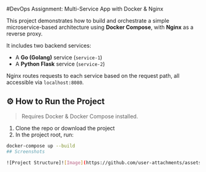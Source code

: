 #DevOps Assignment: Multi-Service App with Docker & Nginx

This project demonstrates how to build and orchestrate a simple microservice-based architecture using **Docker Compose**, with **Nginx** as a reverse proxy.

It includes two backend services:
- A **Go (Golang)** service (`service-1`)
- A **Python Flask** service (`service-2`)

Nginx routes requests to each service based on the request path, all accessible via `localhost:8080`.



## ⚙️ How to Run the Project

> Requires Docker & Docker Compose installed.

1. Clone the repo or download the project
2. In the project root, run:

```bash
docker-compose up --build
## Screenshots

![Project Structure]![Image](https://github.com/user-attachments/assets/4034cda9-f529-4843-b261-71694c8a831e)

